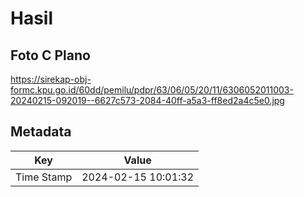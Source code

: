 # Hasil

## Foto C Plano

https://sirekap-obj-formc.kpu.go.id/60dd/pemilu/pdpr/63/06/05/20/11/6306052011003-20240215-092019--6627c573-2084-40ff-a5a3-ff8ed2a4c5e0.jpg


## Metadata

| Key        | Value               |
| ---------- | ------------------- |
| Time Stamp | 2024-02-15 10:01:32 |



